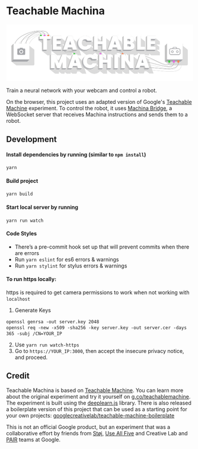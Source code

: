 # Teachable Machina

![Teachable Machina](assets/static/cover.jpg)

Train a neural network with your webcam and control a robot.

On the browser, this project uses an adapted version of Google's [Teachable Machine](https://g.co/teachablemachine) experiment. To control the robot, it uses [Machina Bridge](https://github.com/RobotExMachina/Machina-Bridge), a WebSocket server that receives Machina instructions and sends them to a robot.

## Development

#### Install dependencies by running (similar to `npm install`)
```
yarn
```

#### Build project
```
yarn build
```

#### Start local server by running 
```
yarn run watch
```

#### Code Styles
- There’s a pre-commit hook set up that will prevent commits when there are errors
- Run `yarn eslint` for es6 errors & warnings
- Run `yarn stylint` for stylus errors & warnings

#### To run https locally:
https is required to get camera permissions to work when not working with `localhost`

1. Generate Keys
```
openssl genrsa -out server.key 2048
openssl req -new -x509 -sha256 -key server.key -out server.cer -days 365 -subj /CN=YOUR_IP
```
2. Use `yarn run watch-https`
3. Go to `https://YOUR_IP:3000`, then accept the insecure privacy notice, and proceed.

## Credit

Teachable Machina is based on [Teachable Machine](https://g.co/teachablemachine). You can learn more about the original experiment and try it yourself on [g.co/teachablemachine](https://g.co/teachablemachine). The experiment is built using the [deeplearn.js](https://github.com/PAIR-code/deeplearnjs) library. There is also released a boilerplate version of this project that can be used as a starting point for your own projects: [googlecreativelab/teachable-machine-boilerplate](https://github.com/googlecreativelab/teachable-machine-boilerplate)


This is not an official Google product, but an experiment that was a collaborative effort by friends from [Støj](http://stoj.io/), [Use All Five](https://useallfive.com/) and Creative Lab and [PAIR](https://ai.google/pair/) teams at Google.
